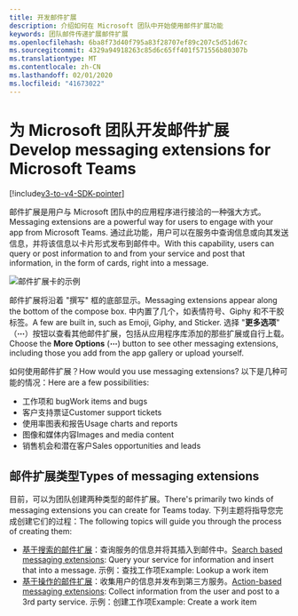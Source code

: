 ```yaml
---
title: 开发邮件扩展
description: 介绍如何在 Microsoft 团队中开始使用邮件扩展功能
keywords: 团队邮件传递扩展邮件扩展
ms.openlocfilehash: 6ba8f73d40f795a83f28707ef89c207c5d51d67c
ms.sourcegitcommit: 4329a94918263c85d6c65ff401f571556b80307b
ms.translationtype: MT
ms.contentlocale: zh-CN
ms.lasthandoff: 02/01/2020
ms.locfileid: "41673022"
---
```

# <a name="develop-messaging-extensions-for-microsoft-teams"></a><span data-ttu-id="f29f2-104">为 Microsoft 团队开发邮件扩展</span><span class="sxs-lookup"><span data-stu-id="f29f2-104">Develop messaging extensions for Microsoft Teams</span></span>

[!include[v3-to-v4-SDK-pointer](~/includes/v3-to-v4-pointer-me.md)]

<span data-ttu-id="f29f2-105">邮件扩展是用户与 Microsoft 团队中的应用程序进行接洽的一种强大方式。</span><span class="sxs-lookup"><span data-stu-id="f29f2-105">Messaging extensions are a powerful way for users to engage with your app from Microsoft Teams.</span></span> <span data-ttu-id="f29f2-106">通过此功能，用户可以在服务中查询信息或向其发送信息，并将该信息以卡片形式发布到邮件中。</span><span class="sxs-lookup"><span data-stu-id="f29f2-106">With this capability, users can query or post information to and from your service and post that information, in the form of cards, right into a message.</span></span>

![邮件扩展卡的示例](~/assets/images/compose-extensions/ceexample.png)

<span data-ttu-id="f29f2-108">邮件扩展将沿着 "撰写" 框的底部显示。</span><span class="sxs-lookup"><span data-stu-id="f29f2-108">Messaging extensions appear along the bottom of the compose box.</span></span> <span data-ttu-id="f29f2-109">中内置了几个，如表情符号、Giphy 和不干胶标签。</span><span class="sxs-lookup"><span data-stu-id="f29f2-109">A few are built in, such as Emoji, Giphy, and Sticker.</span></span> <span data-ttu-id="f29f2-110">选择 "**更多选项**" （**&#8943;**）按钮以查看其他邮件扩展，包括从应用程序库添加的那些扩展或自行上载。</span><span class="sxs-lookup"><span data-stu-id="f29f2-110">Choose the **More Options** (**&#8943;**) button to see other messaging extensions, including those you add from the app gallery or upload yourself.</span></span>

<span data-ttu-id="f29f2-111">如何使用邮件扩展？</span><span class="sxs-lookup"><span data-stu-id="f29f2-111">How would you use messaging extensions?</span></span> <span data-ttu-id="f29f2-112">以下是几种可能的情况：</span><span class="sxs-lookup"><span data-stu-id="f29f2-112">Here are a few possibilities:</span></span>

* <span data-ttu-id="f29f2-113">工作项和 bug</span><span class="sxs-lookup"><span data-stu-id="f29f2-113">Work items and bugs</span></span>
* <span data-ttu-id="f29f2-114">客户支持票证</span><span class="sxs-lookup"><span data-stu-id="f29f2-114">Customer support tickets</span></span>
* <span data-ttu-id="f29f2-115">使用率图表和报告</span><span class="sxs-lookup"><span data-stu-id="f29f2-115">Usage charts and reports</span></span>
* <span data-ttu-id="f29f2-116">图像和媒体内容</span><span class="sxs-lookup"><span data-stu-id="f29f2-116">Images and media content</span></span>
* <span data-ttu-id="f29f2-117">销售机会和潜在客户</span><span class="sxs-lookup"><span data-stu-id="f29f2-117">Sales opportunities and leads</span></span>

## <a name="types-of-messaging-extensions"></a><span data-ttu-id="f29f2-118">邮件扩展类型</span><span class="sxs-lookup"><span data-stu-id="f29f2-118">Types of messaging extensions</span></span>

<span data-ttu-id="f29f2-119">目前，可以为团队创建两种类型的邮件扩展。</span><span class="sxs-lookup"><span data-stu-id="f29f2-119">There's primarily two kinds of messaging extensions you can create for Teams today.</span></span> <span data-ttu-id="f29f2-120">下列主题将指导您完成创建它们的过程：</span><span class="sxs-lookup"><span data-stu-id="f29f2-120">The following topics will guide you through the process of creating them:</span></span>

* <span data-ttu-id="f29f2-121">[基于搜索的邮件扩展](~/resources/messaging-extension-v3/search-extensions.md)：查询服务的信息并将其插入到邮件中。</span><span class="sxs-lookup"><span data-stu-id="f29f2-121">[Search based messaging extensions](~/resources/messaging-extension-v3/search-extensions.md): Query your service for information and insert that into a message.</span></span> <span data-ttu-id="f29f2-122">示例：查找工作项</span><span class="sxs-lookup"><span data-stu-id="f29f2-122">Example: Lookup a work item</span></span>
* <span data-ttu-id="f29f2-123">[基于操作的邮件扩展](~/resources/messaging-extension-v3/create-extensions.md)：收集用户的信息并发布到第三方服务。</span><span class="sxs-lookup"><span data-stu-id="f29f2-123">[Action-based messaging extensions](~/resources/messaging-extension-v3/create-extensions.md): Collect information from the user and post to a 3rd party service.</span></span> <span data-ttu-id="f29f2-124">示例：创建工作项</span><span class="sxs-lookup"><span data-stu-id="f29f2-124">Example: Create a work item</span></span>
